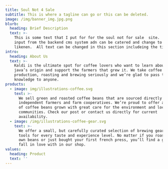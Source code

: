 ```yaml
---
title: Soul Not 4 Sale
subtitle: This is where a tagline can go or this can be deleted.
image: /img/banner_img.jpg.png
blurb:
  heading: Brief Description
  text: >-
    This is some text that I put for for the soul not for sale  site.  This is
    input from the backend cms system adn can be catered and change to your
    likenen.  All text can be changed in this section includeing the title 
intro:
  heading: About Us
  text: >-
    Kaldi is the ultimate spot for coffee lovers who want to learn about their
    java’s origin and support the farmers that grew it. We take coffee
    production, roasting and brewing seriously and we’re glad to pass that
    knowledge to anyone.
products:
  - image: img/illustrations-coffee.svg
    text: >-
      We sell green and roasted coffee beans that are sourced directly from
      independent farmers and farm cooperatives. We’re proud to offer a variety
      of coffee beans grown with great care for the environment and local
      communities. Check our post or contact us directly for current
      availability.
  - image: /img/illustrations-coffee-gear.svg
    text: >-
      We offer a small, but carefully curated selection of brewing gear and
      tools for every taste and experience level. No matter if you roast your
      own beans or just bought your first french press, you’ll find a gadget to
      fall in love with in our shop.
values:
  heading: Product
  text: ''
---
```


